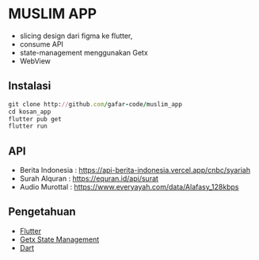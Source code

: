 
# MUSLIM APP
- slicing design dari figma ke flutter,
- consume API
- state-management menggunakan Getx
- WebView

## Instalasi
```ruby
git clone http://github.com/gafar-code/muslim_app
cd kosan_app
flutter pub get
flutter run
```
## API
- Berita Indonesia : https://api-berita-indonesia.vercel.app/cnbc/syariah
- Surah Alquran : https://equran.id/api/surat
- Audio Murottal : https://www.everyayah.com/data/Alafasy_128kbps

## Pengetahuan

 - [Flutter](https://flutter.dev)
 - [Getx State Management](https://https://pub.dev/packages/get)
 - [Dart](https://dart.dev/)


